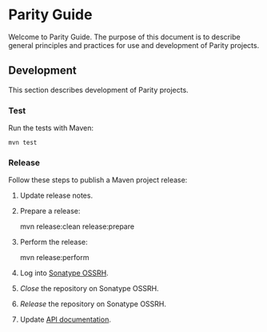 Parity Guide
============

Welcome to Parity Guide. The purpose of this document is to describe general
principles and practices for use and development of Parity projects.


Development
-----------

This section describes development of Parity projects.


### Test

Run the tests with Maven:

    mvn test


### Release

Follow these steps to publish a Maven project release:

  1. Update release notes.

  2. Prepare a release:

        mvn release:clean release:prepare

  3. Perform the release:

        mvn release:perform

  4. Log into [Sonatype OSSRH](http://oss.sonatype.org/).

  5. _Close_ the repository on Sonatype OSSRH.

  6. _Release_ the repository on Sonatype OSSRH.

  7. Update [API documentation](http://github.com/paritytrading/api).

